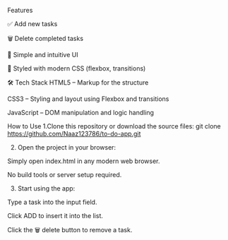 Features

✅ Add new tasks

🗑️ Delete completed tasks

🎯 Simple and intuitive UI

🎨 Styled with modern CSS (flexbox, transitions)

🛠️ Tech Stack
HTML5 – Markup for the structure

CSS3 – Styling and layout using Flexbox and transitions

JavaScript – DOM manipulation and logic handling

How to Use
1.Clone this repository or download the source files:
git clone https://github.com/Naaz123786/to-do-app.git

2. Open the project in your browser:

Simply open index.html in any modern web browser.

No build tools or server setup required.

3. Start using the app:

Type a task into the input field.

Click ADD to insert it into the list.

Click the 🗑️ delete button to remove a task.
